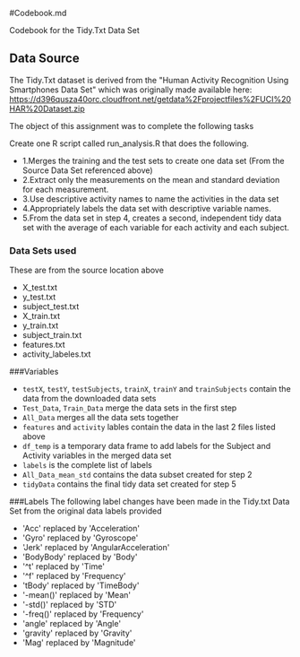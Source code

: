 #Codebook.md

Codebook for the Tidy.Txt Data Set

## Data Source

The Tidy.Txt dataset is derived from the "Human Activity Recognition Using Smartphones Data Set" which was originally made available here: https://d396qusza40orc.cloudfront.net/getdata%2Fprojectfiles%2FUCI%20HAR%20Dataset.zip 

The object of this assignment was to complete the following tasks

Create one R script called run_analysis.R that does the following. 
- 1.Merges the training and the test sets to create one data set (From the Source Data Set referenced above)
- 2.Extract only the measurements on the mean and standard deviation for each measurement. 
- 3.Use descriptive activity names to name the activities in the data set
- 4.Appropriately labels the data set with descriptive variable names. 
- 5.From the data set in step 4, creates a second, independent tidy data set with the average of each variable for each activity and each subject.

### Data Sets used
These are from the source location above
* X_test.txt
* y_test.txt
* subject_test.txt
* X_train.txt
* y_train.txt
* subject_train.txt
* features.txt
* activity_labeles.txt

###Variables
* `testX`, `testY`, `testSubjects`, `trainX`, `trainY` and `trainSubjects` contain the data from the downloaded data sets
* `Test_Data`, `Train_Data` merge the data sets in the first step
* `All_Data` merges all the data sets together
* `features` and `activity` lables contain the data in the last 2 files listed above
* `df_temp` is a temporary data frame to add labels for the Subject and Activity variables in the merged data set
* `labels` is the complete list of labels
* `All_Data_mean_std` contains the data subset created for step 2
* `tidyData` contains the final tidy data set created for step 5

###Labels
The following label changes have been made in the Tidy.txt Data Set from the original data labels provided
* 'Acc' replaced by 'Acceleration'
* 'Gyro' replaced by 'Gyroscope'
* 'Jerk' replaced by 'AngularAcceleration'
* 'BodyBody' replaced by 'Body'
* '^t' replaced by 'Time'
* '^f' replaced by 'Frequency'
* 'tBody' replaced by 'TimeBody'
* '-mean()' replaced by 'Mean'
* '-std()' replaced by 'STD'
* '-freq()' replaced by 'Frequency'
* 'angle' replaced by 'Angle'
* 'gravity' replaced by 'Gravity'
* 'Mag' replaced by 'Magnitude'

